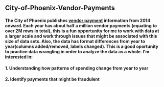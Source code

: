 ## City-of-Phoenix-Vendor-Payments

#### The City of Phoenix publishes [vendor payment](https://www.phoenixopendata.com/dataset/city-checkbook) information from 2014 onward.  Each year has about half a million vendor payments (equating to over 2M rows in total), this is a fun opportunity for me to work with data at a larger scale and work through issues that might be associated with this size of data sets.  Also, the data has format differences from year to year(columns added/removed, labels changed).  This is a good oportunity to practice data wrangling in order to analyze the data as a whole.   I'm interested in:

#### 1.  Understanding how patterns of spending change from year to year
#### 2.  Identify payments that might be fraudulent
